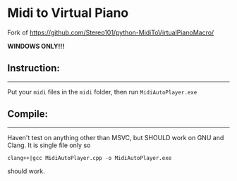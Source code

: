# Midi to Virtual Piano

Fork of https://github.com/Stereo101/python-MidiToVirtualPianoMacro/


**WINDOWS ONLY!!!**

## Instruction:
---
Put your `midi` files in the `midi` folder, then run `MidiAutoPlayer.exe`



## Compile:
---
Haven't test on anything other than MSVC, but SHOULD work on GNU and Clang. It is single file only so 

```
clang++|gcc MidiAutoPlayer.cpp -o MidiAutoPlayer.exe
```
should work.